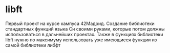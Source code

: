 # libft
Первый проект на курсе кампуса 42Мадрид.
Создание библиотеки стандартных функций языка Си своими руками, которые потом должны использоваться в дальнейших проектах.
Также в функциях библиотеки libft нужно по максимуму использовать уже имеющиеся функции из самой библиотеки либфт

